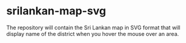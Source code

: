 # srilankan-map-svg
The repository will contain the Sri Lankan map in SVG format that will display name of the district when you hover the mouse over an area.
